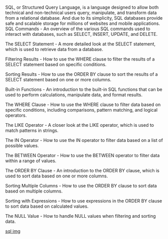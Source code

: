 SQL, or Structured Query Language, is a language designed to allow both technical and non-technical users query, manipulate, and transform data from a relational database. And due to its simplicity, SQL databases provide safe and scalable storage for millions of websites and mobile applications.
SQL Commands - An overview of the various SQL commands used to interact with databases, such as SELECT, INSERT, UPDATE, and DELETE.

The SELECT Statement - A more detailed look at the SELECT statement, which is used to retrieve data from a database.

Filtering Results - How to use the WHERE clause to filter the results of a SELECT statement based on specific conditions.

Sorting Results - How to use the ORDER BY clause to sort the results of a SELECT statement based on one or more columns.

Built-in Functions - An introduction to the built-in SQL functions that can be used to perform calculations, manipulate data, and format results.

The WHERE Clause - How to use the WHERE clause to filter data based on specific conditions, including comparisons, pattern matching, and logical operators.

The LIKE Operator - A closer look at the LIKE operator, which is used to match patterns in strings.

The IN Operator - How to use the IN operator to filter data based on a list of possible values.

The BETWEEN Operator - How to use the BETWEEN operator to filter data within a range of values.

The ORDER BY Clause - An introduction to the ORDER BY clause, which is used to sort data based on one or more columns.

Sorting Multiple Columns - How to use the ORDER BY clause to sort data based on multiple columns.

Sorting with Expressions - How to use expressions in the ORDER BY clause to sort data based on calculated values.

The NULL Value - How to handle NULL values when filtering and sorting data.

[sql img](./sql.PNG)